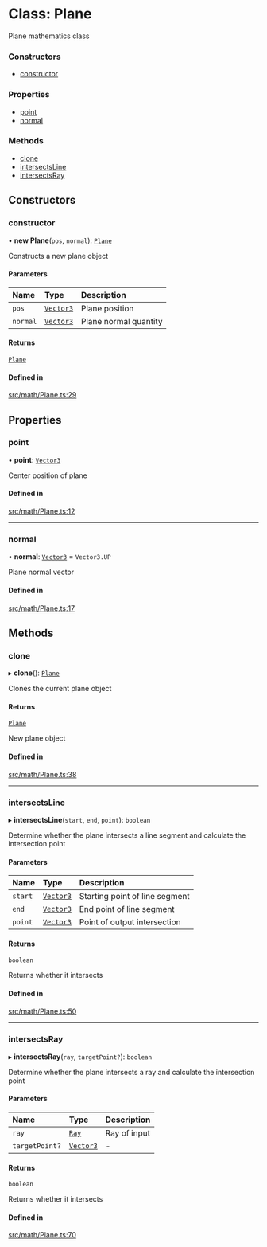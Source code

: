 # Class: Plane

Plane mathematics class

### Constructors

- [constructor](Plane.md#constructor)

### Properties

- [point](Plane.md#point)
- [normal](Plane.md#normal)

### Methods

- [clone](Plane.md#clone)
- [intersectsLine](Plane.md#intersectsline)
- [intersectsRay](Plane.md#intersectsray)

## Constructors

### constructor

• **new Plane**(`pos`, `normal`): [`Plane`](Plane.md)

Constructs a new plane object

#### Parameters

| Name | Type | Description |
| :------ | :------ | :------ |
| `pos` | [`Vector3`](Vector3.md) | Plane position |
| `normal` | [`Vector3`](Vector3.md) | Plane normal quantity |

#### Returns

[`Plane`](Plane.md)

#### Defined in

[src/math/Plane.ts:29](https://github.com/Orillusion/orillusion/blob/main/src/math/Plane.ts#L29)

## Properties

### point

• **point**: [`Vector3`](Vector3.md)

Center position of plane

#### Defined in

[src/math/Plane.ts:12](https://github.com/Orillusion/orillusion/blob/main/src/math/Plane.ts#L12)

___

### normal

• **normal**: [`Vector3`](Vector3.md) = `Vector3.UP`

Plane normal vector

#### Defined in

[src/math/Plane.ts:17](https://github.com/Orillusion/orillusion/blob/main/src/math/Plane.ts#L17)

## Methods

### clone

▸ **clone**(): [`Plane`](Plane.md)

Clones the current plane object

#### Returns

[`Plane`](Plane.md)

New plane object

#### Defined in

[src/math/Plane.ts:38](https://github.com/Orillusion/orillusion/blob/main/src/math/Plane.ts#L38)

___

### intersectsLine

▸ **intersectsLine**(`start`, `end`, `point`): `boolean`

Determine whether the plane intersects a line segment and calculate the intersection point

#### Parameters

| Name | Type | Description |
| :------ | :------ | :------ |
| `start` | [`Vector3`](Vector3.md) | Starting point of line segment |
| `end` | [`Vector3`](Vector3.md) | End point of line segment |
| `point` | [`Vector3`](Vector3.md) | Point of output intersection |

#### Returns

`boolean`

Returns whether it intersects

#### Defined in

[src/math/Plane.ts:50](https://github.com/Orillusion/orillusion/blob/main/src/math/Plane.ts#L50)

___

### intersectsRay

▸ **intersectsRay**(`ray`, `targetPoint?`): `boolean`

Determine whether the plane intersects a ray and calculate the intersection point

#### Parameters

| Name | Type | Description |
| :------ | :------ | :------ |
| `ray` | [`Ray`](Ray.md) | Ray of input |
| `targetPoint?` | [`Vector3`](Vector3.md) | - |

#### Returns

`boolean`

Returns whether it intersects

#### Defined in

[src/math/Plane.ts:70](https://github.com/Orillusion/orillusion/blob/main/src/math/Plane.ts#L70)
